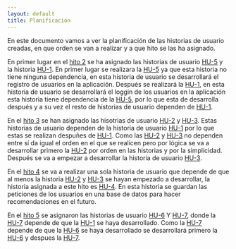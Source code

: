 ```yaml
---
layout: default
title: Planificación
---
```


En este documento vamos a ver la planificación de las historias de usuario creadas, en que orden se van a realizar y a que hito se las ha asignado.

En primer lugar en el [hito 2](https://github.com/CharlySM/ProyectoCC/milestone/4) se ha asignado las historias de usuario [HU-5](https://github.com/CharlySM/ProyectoCC/issues/15) y la historia [HU-1](https://github.com/CharlySM/ProyectoCC/issues/11). En primer lugar se realizara la [HU-5](https://github.com/CharlySM/ProyectoCC/issues/15) ya que esta historia no tiene ninguna dependencia, en esta historia de usuario se desarrollará el registro de usuarios en la aplicación. Después se realizará la [HU-1](https://github.com/CharlySM/ProyectoCC/issues/11), en esta historia de usuario se desarrollará el loggin de los usuarios en la aplicación esta historia tiene dependencia de la [HU-5](https://github.com/CharlySM/ProyectoCC/issues/15), por lo que esta de desarrolla después y a su vez el resto de historias de usuario dependen de [HU-1](https://github.com/CharlySM/ProyectoCC/issues/11).

En el [hito 3](https://github.com/CharlySM/ProyectoCC/milestone/5) se han asignado las hisotrias de usuario [HU-2](https://github.com/CharlySM/ProyectoCC/issues/12) y [HU-3](https://github.com/CharlySM/ProyectoCC/issues/13). Estas historias de usuario dependen de la historia de usuario [HU-1](https://github.com/CharlySM/ProyectoCC/issues/11) por lo que estas se realizan despuñes de [HU-1](https://github.com/CharlySM/ProyectoCC/issues/11). Como las [HU-2](https://github.com/CharlySM/ProyectoCC/issues/12) y [HU-3](https://github.com/CharlySM/ProyectoCC/issues/13) no dependen entre sí da igual el orden en el que se realicen pero por lógica se va a desarrollar primero la [HU-2](https://github.com/CharlySM/ProyectoCC/issues/12) por orden en las historias y por la simplicidad. Después se va a empezar a desarrollar la historia de usuario [HU-3](https://github.com/CharlySM/ProyectoCC/issues/13).

En el [hito 4](https://github.com/CharlySM/ProyectoCC/milestone/6) se va a realizar una sola historia de usuario que depende de que al menos la historia [HU-2](https://github.com/CharlySM/ProyectoCC/issues/12) y [HU-3](https://github.com/CharlySM/ProyectoCC/issues/13) se hayan empezado a desarrollar, la historia asignada a este hito es [HU-4](https://github.com/CharlySM/ProyectoCC/issues/14). En esta historia se guardan las peticiones de los usuarios en una base de datos para hacer recomendaciones en el futuro.

En el [hito 5](https://github.com/CharlySM/ProyectoCC/milestone/7) se asignaron las historias de usuario [HU-6](https://github.com/CharlySM/ProyectoCC/issues/16) Y [HU-7](https://github.com/CharlySM/ProyectoCC/issues/17), donde la [HU-7](https://github.com/CharlySM/ProyectoCC/issues/17) depende de que la [HU-1](https://github.com/CharlySM/ProyectoCC/issues/11) se haya desarrollado. Como la [HU-7](https://github.com/CharlySM/ProyectoCC/issues/17) depende de que la [HU-6](https://github.com/CharlySM/ProyectoCC/issues/16) se haya desarrollado se desarrollará primero la [HU-6](https://github.com/CharlySM/ProyectoCC/issues/16) y despues la [HU-7](https://github.com/CharlySM/ProyectoCC/issues/17).
